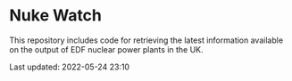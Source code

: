 # Nuke Watch

This repository includes code for retrieving the latest information available on the output of EDF nuclear power plants in the UK.

Last updated: 2022-05-24 23:10